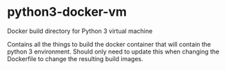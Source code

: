 # python3-docker-vm
Docker build directory for Python 3 virtual machine

Contains all the things to build the docker container that will contain
the python 3 environment. Should only need to update this when changing
the Dockerfile to change the resulting build images.
